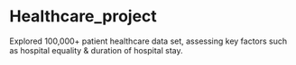 # Healthcare_project
Explored 100,000+ patient healthcare data set, assessing key factors such as hospital equality &amp; duration of hospital stay. 

